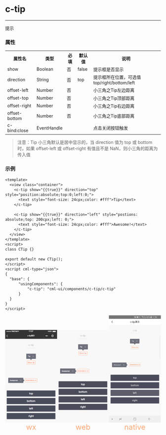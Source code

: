 # c-tip

---

提示

### 属性

<table>
  <tr>
    <th>属性名</th>
    <th>类型</th>
    <th>必填</th>
    <th>默认值</th>
    <th>说明</th>
  </tr>
  <tr>
    <td>show</td>
    <td>Boolean</td>
    <td>否</td>
    <td>false</td>
    <td>提示框是否显示</td>
  </tr>
  <tr>
    <td>direction</td>
    <td>String</td>
    <td>否</td>
    <td>top</td>
    <td>提示框所在位置，可选值top/right/bottom/left</td>
  </tr>
  <tr>
    <td>offset-left</td>
    <td>Number</td>
    <td>否</td>
    <td></td>
    <td>小三角之Tip左边距离</td>
  </tr>
  <tr>
    <td>offset-top</td>
    <td>Number</td>
    <td>否</td>
    <td></td>
    <td>小三角之Tip顶部距离</td>
  </tr>
  <tr>
    <td>offset-right</td>
    <td>Number</td>
    <td>否</td>
    <td></td>
    <td>小三角之Tip右边距离</td>
  </tr>
  <tr>
    <td>offset-bottom</td>
    <td>Number</td>
    <td>否</td>
    <td></td>
    <td>小三角之Tip底部距离</td>
  </tr>
  <tr>
    <td>c-bind:close</td>
    <td>EventHandle</td>
    <td></td>
    <td></td>
    <td>点击关闭按钮触发</td>
  </tr>
</table>

> 注意：Tip 小三角默认是居中显示的，当 direction 值为 top 或 bottom 时，如果 offset-left 或 offset-right 有值且不是 NaN，则小三角的距离为传入值

### 示例

```vue
<template>
  <view class="container">
    <c-tip show="{{true}}" direction="top" style="position:absolute;top:0;left:0;">
      <text style="font-size: 24cpx;color: #fff">Tip</text>
    </c-tip>

    <c-tip show="{{true}}" direction="left" style="postions: absolute;top: 200cpx;left: 0;">
      <text style="font-size: 24cpx;color: #fff">Awesome!</text>
    </c-tip>
  </view>
</template>
<script>
class CTip {}

export default new CTip();
</script>
<script cml-type="json">
{
  "base": {
      "usingComponents": {
          "c-tip": "cml-ui/components/c-tip/c-tip"
      }
  }
}
</script>
```

<div style="display: flex;flex-direction: row;justify-content: space-around; align-items: flex-end;">
  <div style="display: flex;flex-direction: column;align-items: center;">
    <img src="../images/tip_wx.png" width="200px" />
    <text style="color: #fda775;font-size: 24px;">wx</text>
  </div>
  <div style="display: flex;flex-direction: column;align-items: center;">
    <img src="../images/tip_web.png" width="200px" />
    <text style="color: #fda775;font-size: 24px;">web</text>
  </div>
  <div style="display: flex;flex-direction: column;align-items: center;">
    <img src="../images/tip_native.jpg" width="200px" />
    <text style="color: #fda775;font-size: 24px;">native</text>
  </div>
</div>
